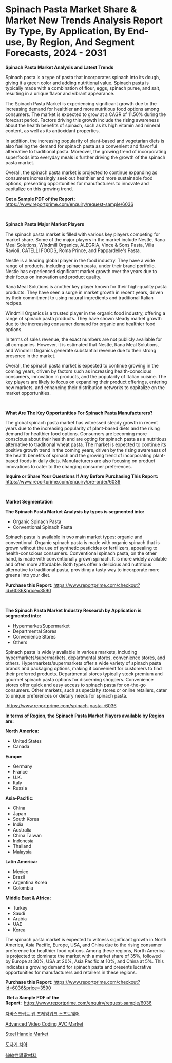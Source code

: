 <p><h1>Spinach Pasta Market Share & Market New Trends Analysis Report By Type, By Application, By End-use, By Region, And Segment Forecasts, 2024 - 2031</h1></p><p><strong>Spinach Pasta Market Analysis and Latest Trends</strong></p>
<p><p>Spinach pasta is a type of pasta that incorporates spinach into its dough, giving it a green color and adding nutritional value. Spinach pasta is typically made with a combination of flour, eggs, spinach puree, and salt, resulting in a unique flavor and vibrant appearance.</p><p>The Spinach Pasta Market is experiencing significant growth due to the increasing demand for healthier and more nutritious food options among consumers. The market is expected to grow at a CAGR of 11.50% during the forecast period. Factors driving this growth include the rising awareness about the health benefits of spinach, such as its high vitamin and mineral content, as well as its antioxidant properties.</p><p>In addition, the increasing popularity of plant-based and vegetarian diets is also fueling the demand for spinach pasta as a convenient and flavorful alternative to traditional pasta. Moreover, the growing trend of incorporating superfoods into everyday meals is further driving the growth of the spinach pasta market.</p><p>Overall, the spinach pasta market is projected to continue expanding as consumers increasingly seek out healthier and more sustainable food options, presenting opportunities for manufacturers to innovate and capitalize on this growing trend.</p></p>
<p><strong>Get a Sample PDF of the Report:&nbsp;</strong> <a href="https://www.reportprime.com/enquiry/request-sample/6036">https://www.reportprime.com/enquiry/request-sample/6036</a></p>
<p>&nbsp;</p>
<p><strong>Spinach Pasta Major Market Players</strong></p>
<p><p>The spinach pasta market is filled with various key players competing for market share. Some of the major players in the market include Nestle, Rana Meal Solutions, Windmill Organics, ALEGRIA, Vince & Sons Pasta, Villa Ravioli, CATELLI FOODS, Roma Prince, and Pappardelle's Pasta.</p><p>Nestle is a leading global player in the food industry. They have a wide range of products, including spinach pasta, under their brand portfolio. Nestle has experienced significant market growth over the years due to their focus on innovation and product quality.</p><p>Rana Meal Solutions is another key player known for their high-quality pasta products. They have seen a surge in market growth in recent years, driven by their commitment to using natural ingredients and traditional Italian recipes.</p><p>Windmill Organics is a trusted player in the organic food industry, offering a range of spinach pasta products. They have shown steady market growth due to the increasing consumer demand for organic and healthier food options.</p><p>In terms of sales revenue, the exact numbers are not publicly available for all companies. However, it is estimated that Nestle, Rana Meal Solutions, and Windmill Organics generate substantial revenue due to their strong presence in the market.</p><p>Overall, the spinach pasta market is expected to continue growing in the coming years, driven by factors such as increasing health-conscious consumers, innovation in products, and the popularity of Italian cuisine. The key players are likely to focus on expanding their product offerings, entering new markets, and enhancing their distribution networks to capitalize on the market opportunities.</p></p>
<p>&nbsp;</p>
<p><strong>What Are The Key Opportunities For Spinach Pasta Manufacturers?</strong></p>
<p><p>The global spinach pasta market has witnessed steady growth in recent years due to the increasing popularity of plant-based diets and the rising demand for healthier food options. Consumers are becoming more conscious about their health and are opting for spinach pasta as a nutritious alternative to traditional wheat pasta. The market is expected to continue its positive growth trend in the coming years, driven by the rising awareness of the health benefits of spinach and the growing trend of incorporating plant-based foods in daily diets. Manufacturers are also focusing on product innovations to cater to the changing consumer preferences.</p></p>
<p><strong>Inquire or Share Your Questions If Any Before Purchasing This Report:</strong> <a href="https://www.reportprime.com/enquiry/pre-order/6036">https://www.reportprime.com/enquiry/pre-order/6036</a></p>
<p>&nbsp;</p>
<p><strong>Market Segmentation</strong></p>
<p><strong>The Spinach Pasta Market Analysis by types is segmented into:</strong></p>
<p><ul><li>Organic Spinach Pasta</li><li>Conventional Spinach Pasta</li></ul></p>
<p><p>Spinach pasta is available in two main market types: organic and conventional. Organic spinach pasta is made with organic spinach that is grown without the use of synthetic pesticides or fertilizers, appealing to health-conscious consumers. Conventional spinach pasta, on the other hand, is made with conventionally grown spinach. It is more widely available and often more affordable. Both types offer a delicious and nutritious alternative to traditional pasta, providing a tasty way to incorporate more greens into your diet.</p></p>
<p><strong>Purchase this Report:&nbsp;</strong><a href="https://www.reportprime.com/checkout?id=6036&price=3590">https://www.reportprime.com/checkout?id=6036&price=3590</a></p>
<p>&nbsp;</p>
<p><strong>The Spinach Pasta Market Industry Research by Application is segmented into:</strong></p>
<p><ul><li>Hypermarket/Supermarket</li><li>Departmental Stores</li><li>Convenience Stores</li><li>Others</li></ul></p>
<p><p>Spinach pasta is widely available in various markets, including hypermarkets/supermarkets, departmental stores, convenience stores, and others. Hypermarkets/supermarkets offer a wide variety of spinach pasta brands and packaging options, making it convenient for customers to find their preferred products. Departmental stores typically stock premium and gourmet spinach pasta options for discerning shoppers. Convenience stores offer quick and easy access to spinach pasta for on-the-go consumers. Other markets, such as specialty stores or online retailers, cater to unique preferences or dietary needs for spinach pasta.</p></p>
<p><a href="https://www.reportprime.com/spinach-pasta-r6036">&nbsp;https://www.reportprime.com/spinach-pasta-r6036</a></p>
<p><strong>In terms of Region, the Spinach Pasta Market Players available by Region are:</strong></p>
<p>
    <p> <strong> North America: </strong>
        <ul>
            <li>United States</li>
            <li>Canada</li>
        </ul>
        </p> 
    <p> <strong> Europe: </strong>
        <ul>
            <li>Germany</li>
            <li>France</li>
            <li>U.K.</li>
            <li>Italy</li>
            <li>Russia</li>
        </ul>
        </p> 
    <p> <strong> Asia-Pacific: </strong>
        <ul>
            <li>China</li>
            <li>Japan</li>
            <li>South Korea</li>
            <li>India</li>
            <li>Australia</li>
            <li>China Taiwan</li>
            <li>Indonesia</li>
            <li>Thailand</li>
            <li>Malaysia</li>
        </ul>
        </p> 
    <p> <strong> Latin America: </strong>
        <ul>
            <li>Mexico</li>
            <li>Brazil</li>
            <li>Argentina Korea</li>
            <li>Colombia</li>
        </ul>
        </p> 
    <p> <strong> Middle East & Africa: </strong>
        <ul>
            <li>Turkey</li>
            <li>Saudi</li>
            <li>Arabia</li>
            <li>UAE</li>
            <li>Korea</li>
        </ul>
    </p>
    </p>
<p><p>The spinach pasta market is expected to witness significant growth in North America, Asia Pacific, Europe, USA, and China due to the rising consumer preference for healthier food options. Among these regions, North America is projected to dominate the market with a market share of 35%, followed by Europe at 30%, USA at 20%, Asia Pacific at 10%, and China at 5%. This indicates a growing demand for spinach pasta and presents lucrative opportunities for manufacturers and retailers in these regions.</p></p>
<p><strong>Purchase this Report: </strong><a href="https://www.reportprime.com/checkout?id=6036&price=3590">https://www.reportprime.com/checkout?id=6036&price=3590</a></p>
<p>&nbsp;<strong>Get a Sample PDF of the Report:&nbsp;&nbsp;</strong><a href="https://www.reportprime.com/enquiry/request-sample/6036">https://www.reportprime.com/enquiry/request-sample/6036</a></p>
<p><strong></strong></p>
<p><p><a href="https://medium.com/@ellenwill00/%EC%9E%90%EB%B0%94%EC%8A%A4%ED%81%AC%EB%A6%BD%ED%8A%B8-%EC%9B%B9-%ED%94%84%EB%A0%88%EC%9E%84%EC%9B%8C%ED%81%AC-%EC%86%8C%ED%94%84%ED%8A%B8%EC%9B%A8%EC%96%B4-%EC%8B%9C%EC%9E%A5-%EB%8F%99%ED%96%A5-%EC%8B%9C%EC%9E%A5-%EB%8F%99%ED%96%A5-%EC%84%B1%EC%9E%A5-2024%EB%85%84%EB%B6%80%ED%84%B0-2031%EB%85%84%EA%B9%8C%EC%A7%80%EC%9D%98-%EC%98%88%EC%B8%A1-37d37eb2d9e0">자바스크립트 웹 프레임워크 소프트웨어</a></p><p><a href="https://www.linkedin.com/pulse/advanced-video-coding-avc-market-analysis-its-cagr-segmentation-fa7ee">Advanced Video Coding AVC Market</a></p><p><a href="https://issuu.com/reportprime-2/docs/steel-handle-market-size-2030.pptx">Steel Handle Market</a></p><p><a href="https://github.com/rick7624/Market-Research-Report-List-1/blob/main/917943071246.md">도자기 치아</a></p><p><a href="https://medium.com/@willismills2023/%E4%BC%B8%E7%B8%AE%E6%80%A7%E5%B0%8E%E9%9B%BB%E6%9D%90%E6%96%99%E5%B8%82%E5%A0%B4%E8%A6%8F%E6%A8%A1%E3%81%8A%E3%82%88%E3%81%B3%E5%B8%82%E5%A0%B4%E5%8B%95%E5%90%91-%E5%AE%8C%E5%85%A8%E3%81%AA%E7%94%A3%E6%A5%AD%E6%A6%82%E8%A6%81-2024%E5%B9%B4%E3%81%8B%E3%82%892031%E5%B9%B4%E3%81%BE%E3%81%A7-31a8fc07ec73">伸縮性導電材料</a></p></p>